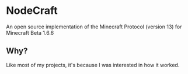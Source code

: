 # NodeCraft
An open source implementation of the Minecraft Protocol (version 13) for Minecraft Beta 1.6.6

## Why?
Like most of my projects, it's because I was interested in how it worked.
